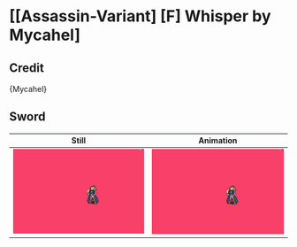 # [\[Assassin-Variant\] \[F\] Whisper by Mycahel]

## Credit

{Mycahel}

## Sword

| Still | Animation |
| :---: | :-------: |
| ![Sword still](./Sword_000.png) | ![Sword animation](./Sword.gif) |
